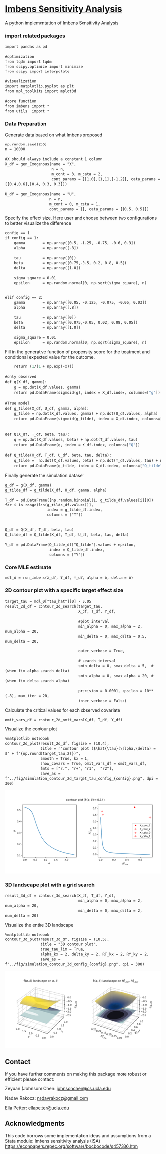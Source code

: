 # [Imbens Sensitivity Analysis](https://pubs.aeaweb.org/doi/pdf/10.1257/000282803321946921)

A python implementation of Imbens Sensitivity Analysis

### import related packages
```import numpy as np
import pandas as pd

#optimization
from tqdm import tqdm
from scipy.optimize import minimize
from scipy import interpolate

#visualization
import matplotlib.pyplot as plt
from mpl_toolkits import mplot3d

#core function
from imbens import *
from utils  import *
```
### Data Preparation

Generate data based on what Imbens proposed
```
np.random.seed(256)
n = 10000

#X should always include a constant 1 column
X_df = gen_Exogenous(name = "X",
                     n = n,
                     m_cont = 3, m_cata = 2,
                     cont_params = [[1,0],[1,1],[-1,2]], cata_params = [[0.4,0.6],[0.4, 0.3, 0.3]])

U_df = gen_Exogenous(name = "U",
                    n = n,
                    m_cont = 0, m_cata = 1,
                    cont_params = [], cata_params = [[0.5, 0.5]])

```
Specify the effect size. Here user and choose between two configurations to better visualize the difference
```
config == 1
if config == 1:
    gamma        = np.array([0.5, -1.25, -0.75, -0.6, 0.3])
    alpha        = np.array([.8])

    tau          = np.array([0])
    beta         = np.array([0.75,-0.5, 0.2, 0.8, 0.5])
    delta        = np.array([1.0])

    sigma_square = 0.01
    epsilon      = np.random.normal(0, np.sqrt(sigma_square), n)


elif config == 2:
    gamma        = np.array([0.05, -0.125, -0.075, -0.06, 0.03])
    alpha        = np.array([.8])

    tau          = np.array([0])
    beta         = np.array([0.075,-0.05, 0.02, 0.08, 0.05])
    delta        = np.array([1.0])

    sigma_square = 0.01
    epsilon      = np.random.normal(0, np.sqrt(sigma_square), n)
```
Fill in the generative function of propensity score for the treatment and conditional expected value for the outcome.

```def sigmoid(x):
    return (1/(1 + np.exp(-x)))

#only observed
def g(X_df, gamma):
    g = np.dot(X_df.values, gamma)
    return pd.DataFrame(sigmoid(g), index = X_df.index, columns=["g"])

#True model
def g_tilde(X_df, U_df, gamma, alpha):
    g_tilde = np.dot(X_df.values, gamma) + np.dot(U_df.values, alpha)
    return pd.DataFrame(sigmoid(g_tilde), index = X_df.index, columns=["g_tilde"])


def Q(X_df, T_df, beta, tau):
    q = np.dot(X_df.values, beta) + np.dot(T_df.values, tau)
    return pd.DataFrame(q, index = X_df.index, columns=["Q"])

def Q_tilde(X_df, T_df, U_df, beta, tau, delta):
    q_tilde =  np.dot(X_df.values, beta) + np.dot(T_df.values, tau) + np.dot(U_df.values, delta)
    return pd.DataFrame(q_tilde, index = X_df.index, columns=["Q_tilde"])
```
Finally generate the simulation dataset
```
g_df = g(X_df, gamma)
g_tilde_df = g_tilde(X_df, U_df, gamma, alpha)

T_df = pd.DataFrame([np.random.binomial(1, g_tilde_df.values[i][0]) for i in range(len(g_tilde_df.values))],
                   index = g_tilde_df.index,
                   columns = ["T"])


Q_df = Q(X_df, T_df, beta, tau)
Q_tilde_df = Q_tilde(X_df, T_df, U_df, beta, tau, delta)

Y_df = pd.DataFrame(Q_tilde_df["Q_tilde"].values + epsilon,
                    index = Q_tilde_df.index,
                    columns = ["Y"])
```
### Core MLE estimate
```
mdl_0 = run_imbens(X_df, T_df, Y_df, alpha = 0, delta = 0)
```
### 2D contour plot with a specific target effect size
```
target_tau = mdl_0["tau_hat"][0] - 0.05
result_2d_df = contour_2d_search(target_tau,
                                 X_df, T_df, Y_df,

                                 #plot interval
                                 min_alpha = 0, max_alpha = 2,   num_alpha = 20,
                                 min_delta = 0, max_delta = 0.5,   num_delta = 20,

                                 outer_verbose = True,

                                 # search interval
                                 smin_delta = 0, smax_delta = 5,  #(when fix alpha search delta)
                                 smin_alpha = 0, smax_alpha = 20, #(when fix delta search alpha)

                                 precision = 0.0001, epsilon = 10**(-8), max_iter = 20,
                                 inner_verbose = False)
```

Calculate the critical values for each observed covariate
```
omit_vars_df = contour_2d_omit_vars(X_df, T_df, Y_df)
```
Visualize the contour plot
```
%matplotlib notebook
contour_2d_plot(result_2d_df, figsize = (10,4),
                title = r"contour plot ($\hat{\tau}(\alpha,\delta) = $" + f"{np.round(target_tau,2)})",
                smooth = True, kx = 1,
                show_covars = True, omit_vars_df = omit_vars_df,
                fmts = ["r.", "r+", "r1",  "r2"],
                save_as = f"../fig/simulation_contour_2d_target_tau_config_{config}.png", dpi = 300)
```

![config-1-2d-contour](./imgs/simulation_contour_2d_target_tau_config_1.png)

### 3D landscape plot with a grid search
```
result_3d_df = contour_3d_search(X_df, T_df, Y_df,
                                 min_alpha = 0, max_alpha = 2, num_alpha = 20,
                                 min_delta = 0, max_delta = 2, num_delta = 20)
```

Visualize the entire 3D landscape
```
%matplotlib notebook
contour_3d_plot(result_3d_df, figsize = (10,5),
                title = "3D contour plot",
                true_tau_lim = True,
                alpha_kx = 2, delta_ky = 2, RT_kx = 2, RY_ky = 2,
                save_as = f"../fig/simulation_contour_3d_config_{config}.png", dpi = 300)
```
![config-1-3d-landscape](./imgs/simulation_contour_3d_config_1.png)
## Contact

If you have further comments on making this package more robust or efficient please contact:

Zeyuan (Johnson) Chen: johnsonchen@cs.ucla.edu

Nadav Rakocz: nadavrakocz@gmail.com

Ella Petter: ellapetter@ucla.edu
## Acknowledgments

This code borrows some implementation ideas and assumptions from a Stata module: Imbens sensitivity analysis (ISA) https://econpapers.repec.org/software/bocbocode/s457336.htm
